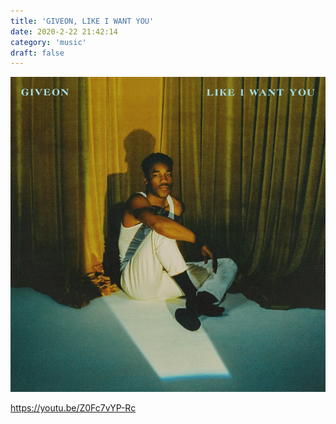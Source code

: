 ```yaml
---
title: 'GIVEON, LIKE I WANT YOU'
date: 2020-2-22 21:42:14
category: 'music'
draft: false
---
```


![](./images/likeiwantyou.jpg)

https://youtu.be/Z0Fc7vYP-Rc

